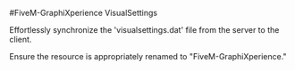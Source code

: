 #FiveM-GraphiXperience VisualSettings

Effortlessly synchronize the 'visualsettings.dat' file from the server to the client.

Ensure the resource is appropriately renamed to "FiveM-GraphiXperience."

